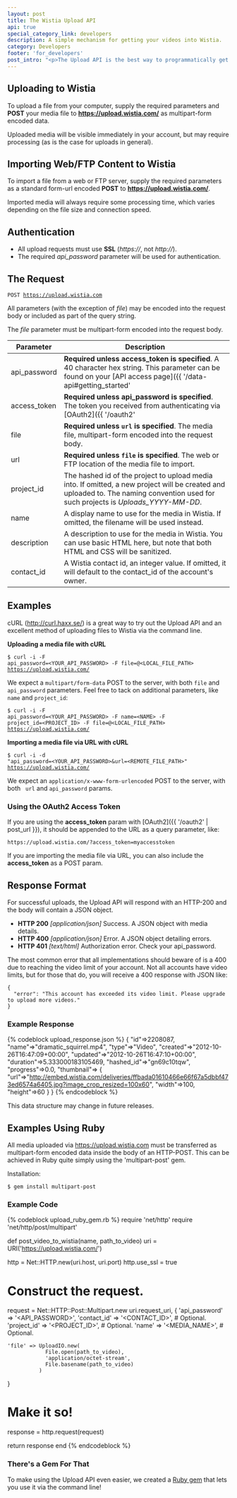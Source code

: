 ```yaml
---
layout: post
title: The Wistia Upload API
api: true
special_category_link: developers
description: A simple mechanism for getting your videos into Wistia.
category: Developers
footer: 'for_developers'
post_intro: "<p>The Upload API is the best way to programmatically get new videos and files into your Wistia account.</p><p>If you are looking to have site visitors upload content, you should <a href='/doc/account-setup#api_access'>create a new access token</a> with upload permissions for that.</p>"
---
```


## Uploading to Wistia

To upload a file from your computer, supply the required parameters and
**POST** your media file to **https://upload.wistia.com/** as multipart-form
encoded data.

Uploaded media will be visible immediately in your account, but may require
processing (as is the case for uploads in general).

## Importing Web/FTP Content to Wistia

To import a file from a web or FTP server, supply the required parameters as a
standard form-url encoded **POST** to **https://upload.wistia.com/**.

Imported media will always require some processing time, which varies depending
on the file size and connection speed.

## Authentication

* All upload requests must use **SSL** (*https://*, not *http://*).
* The required *api_password* parameter will be used for authentication.

## The Request

<code class="full_width">POST https://upload.wistia.com</code>

All parameters (with the exception of *file*) may be encoded into the request
body or included as part of the query string.

The *file* parameter must be multipart-form encoded into the request body.

Parameter   | Description
------------|-------------
api_password  | **Required unless access_token is specified**. A 40 character hex string. This parameter can be found on your [API access page]({{ '/data-api#getting_started' | post_url }}).
access_token  | **Required unless api_password is specified**. The token you received from authenticating via [OAuth2]({{ '/oauth2' | post_url }}).
file          | **Required unless `url` is specified**. The media file, multipart-form encoded into the request body.
url           | **Required unless `file` is specified**. The web or FTP location of the media file to import.
project_id    | The hashed id of the project to upload media into. If omitted, a new project will be created and uploaded to. The naming convention used for such projects is *Uploads_YYYY-MM-DD*.
name          | A display name to use for the media in Wistia. If omitted, the filename will be used instead.
description   | A description to use for the media in Wistia. You can use basic HTML here, but note that both HTML and CSS will be sanitized.
contact_id    | A Wistia contact id, an integer value. If omitted, it will default to the contact_id of the account's owner.



## Examples

cURL (http://curl.haxx.se/) is a great way to try out the Upload API and an
excellent method of uploading files to Wistia via the command line.

**Uploading a media file with cURL**

<code class="full_width">$ curl -i -F api_password=&lt;YOUR_API_PASSWORD&gt; -F file=@&lt;LOCAL_FILE_PATH&gt; https://upload.wistia.com/</code>

We expect a `multipart/form-data` POST to the server, with both `file` and
`api_password` parameters. Feel free to tack on additional parameters, like
`name` and `project_id`:

<code class="full_width">$ curl -i -F api_password=&lt;YOUR_API_PASSWORD&gt; -F name=&lt;NAME&gt; -F project_id=&lt;PROJECT_ID&gt; -F file=@&lt;LOCAL_FILE_PATH&gt; https://upload.wistia.com/</code>


**Importing a media file via URL with cURL**

<code class="full_width">$ curl -i -d "api_password=&lt;YOUR_API_PASSWORD&gt;&amp;url=&lt;REMOTE_FILE_PATH&gt;" https://upload.wistia.com/</code>

We expect an `application/x-www-form-urlencoded` POST to the server, with both
` url` and `api_password` params.

### Using the OAuth2 Access Token

If you are using the **access_token** param with [OAuth2]({{ '/oauth2' | post_url }}),
it should be appended to the URL as a query parameter, like:

    https://upload.wistia.com/?access_token=myaccesstoken

If you are importing the media file via URL, you can also include the
**access_token** as a POST param.

## Response Format

For successful uploads, the Upload API will respond with an HTTP-200 and the
body will contain a JSON object.

  * **HTTP 200** *[application/json]* Success. A JSON object with media details.
  * **HTTP 400** *[application/json]* Error. A JSON object detailing errors.
  * **HTTP 401** *[text/html]* Authorization error. Check your api_password.

The most common error that all implementations should beware of is a 400 due 
to reaching the video limit of your account. Not all accounts have video
limits, but for those that do, you will receive a 400 response with JSON like:

    {
      "error": "This account has exceeded its video limit. Please upgrade to upload more videos."
    }


### Example Response

{% codeblock upload_response.json %}
{
  "id"=>2208087, 
  "name"=>"dramatic_squirrel.mp4", 
  "type"=>"Video", 
  "created"=>"2012-10-26T16:47:09+00:00", 
  "updated"=>"2012-10-26T16:47:10+00:00", 
  "duration"=>5.333000183105469, 
  "hashed_id"=>"gn69c10tqw",
  "progress"=>0.0,
  "thumbnail"=>
  {
    "url"=>"http://embed.wistia.com/deliveries/ffbada01610466e66f67a5dbbf473ed6574a6405.jpg?image_crop_resized=100x60", 
    "width"=>100, 
    "height"=>60
  }
}
{% endcodeblock %}

This data structure may change in future releases.

## Examples Using Ruby

All media uploaded via https://upload.wistia.com must be transferred as
multipart-form encoded data inside the body of an HTTP-POST. This can be
achieved in Ruby quite simply using the 'multipart-post' gem.

Installation:

<code class="full_width">$ gem install multipart-post</code>

### Example Code

{% codeblock upload_ruby_gem.rb %}
require 'net/http'
require 'net/http/post/multipart'

def post_video_to_wistia(name, path_to_video)
  uri = URI('https://upload.wistia.com/')

  http = Net::HTTP.new(uri.host, uri.port)
  http.use_ssl = true

  # Construct the request.
  request = Net::HTTP::Post::Multipart.new uri.request_uri, {
    'api_password' => '<API_PASSWORD>',
    'contact_id'   => '<CONTACT_ID>', # Optional.
    'project_id'   => '<PROJECT_ID>', # Optional.
    'name'         => '<MEDIA_NAME>', # Optional.

    'file' => UploadIO.new(
                File.open(path_to_video),
                'application/octet-stream',
                File.basename(path_to_video)
              )
  }

  # Make it so!
  response = http.request(request)

  return response
end
{% endcodeblock %}

### There's a Gem For That

To make using the Upload API even easier, we created a [Ruby
gem](https://github.com/wistia/wistia-uploader) that lets you use it via the
command line!
